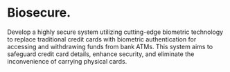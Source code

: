 # Biosecure.
Develop a highly secure system utilizing cutting-edge biometric technology to replace traditional credit cards with biometric authentication for accessing and withdrawing funds from bank ATMs. This system aims to safeguard credit card details, enhance security, and eliminate the inconvenience of carrying physical cards.
